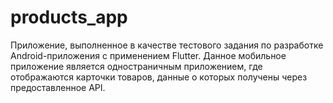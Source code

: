 # products_app
Приложение, выполненное в качестве тестового задания по разработке Android-приложения с применением Flutter.
Данное мобильное приложение является одностраничным приложением, где отображаются карточки товаров, данные о которых получены через предоставленное API.
